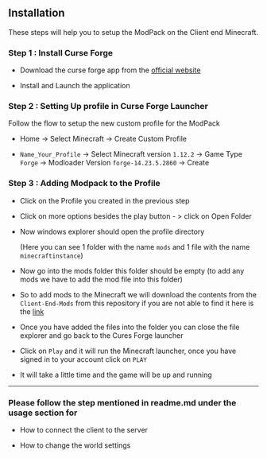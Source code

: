 ## Installation 

These steps will help you to setup the ModPack on the Client end Minecraft.

### Step 1 : Install Curse Forge

- Download the curse forge app from the [official website](https://download.curseforge.com/)

- Install and Launch the application 

### Step 2 : Setting Up profile in Curse Forge Launcher

Follow the flow to setup the new custom profile for the ModPack

- Home -> Select Minecraft -> Create Custom Profile 

- `Name_Your_Profile` -> Select Minecraft version `1.12.2` -> Game Type `Forge` -> Modloader Version `forge-14.23.5.2860` -> Create

### Step 3 : Adding Modpack to the Profile 

- Click on the Profile you created in the previous step

- Click on more options besides the play button - > click on Open Folder

- Now windows explorer should open the profile directory 

  (Here you can see 1 folder with the name `mods` and 1 file with the name `minecraftinstance`)

- Now go into the mods folder this folder should be empty (to add any mods we have to add the mod file into this folder) 
  
- So to add mods to the Minecraft we will download the contents from the `Client-End-Mods` from this repository if you are not able to find it here is the [link](https://github.com/mechash/Opti-MC-MServer/Client-End-Mods/)

- Once you have added the files into the folder you can close the file explorer and go back to the Cures Forge launcher

- Click on `Play` and it will run the Minecraft launcher, once you have signed in to your account click on `PLAY`

- It will take a little time and the game will be up and running

---

### Please follow the step mentioned in readme.md under the usage section for 
 
 - How to connect the client to the server
 
 - How to change the world settings
 
